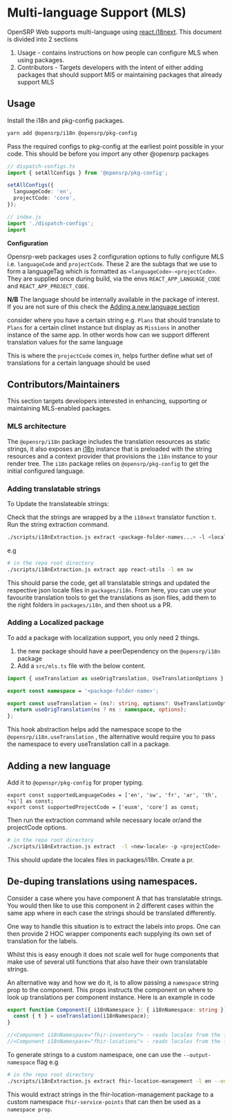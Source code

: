 # Multi-language Support (MLS)

OpenSRP Web supports multi-language using [react.i18next](https://react.i18next.com/). This document is divided into 2 sections

1. Usage - contains instructions on how people can configure MLS when using packages.
2. Contributors - Targets developers with the intent of either adding packages that should support MlS or maintaining packages that already support MLS

## Usage

Install the i18n and pkg-config packages.

```sh
yarn add @opensrp/i18n @opensrp/pkg-config
```

Pass the required configs to pkg-config at the earliest point possible in your code. This should be before you import any other @opensrp packages

```typescript
// dispatch-configs.ts
import { setAllConfigs } from '@opensrp/pkg-config';

setAllConfigs({
  languageCode: 'en',
  projectCode: 'core',
});
```

```typescript
// index.js
import './dispatch-configs';
import
```

**Configuration**

Opensrp-web packages uses 2 configuration options to fully configure MLS i.e. `languageCode` and `projectCode`. These 2 are the subtags that we use to form a languageTag which is formatted as `<languageCode>-<projectCode>`. They are supplied once during build, via the envs `REACT_APP_LANGUAGE_CODE` and `REACT_APP_PROJECT_CODE`.

**N/B** The language should be internally available in the package of interest. If you are not sure of this check the [Adding a new language section](#adding-a-new-language)

consider where you have a certain string e.g. `Plans` that should translate to `Plans` for a certain clinet instance but display as `Missions` in another instance of the same app. In other words how can we support different translation values for the same language

This is where the `projectCode` comes in, helps further define what set of translations for a certain language should be used

## Contributors/Maintainers

This section targets developers interested in enhancing, supporting or maintaining MLS-enabled packages.

### MLS architecture

The `@opensrp/i18n` package includes the translation resources as static strings, it also exposes an [i18n](github.com/i18next/) instance that is
preloaded with the string resources and a context provider that provisions the `i18n` instance to your render tree. The `i18n` package relies on
`@opensrp/pkg-config` to get the initial configured language.

### Adding translatable strings

To Update the translateable strings:

Check that the strings are wrapped by a the `i18next` translator function `t`.
Run the string extraction command.

```sh
./scripts/i18nExtraction.js extract <package-folder-names...> -l <locales...>
```

e.g

```sh
# in the repo root directory
./scripts/i18nExtraction.js extract app react-utils -l en sw
```

This should parse the code, get all translatable strings and updated the respective json locale files in `packages/i18n`.
From here, you can use your favourite translation tools to get the translations as json files, add them to the right folders in `packages/i18n`,
and then shoot us a PR.

### Adding a Localized package

To add a package with localization support, you only need 2 things.

1. the new package should have a peerDependency on the `@opensrp/i18n` package
2. Add a `src/mls.ts` file with the below content.

```typescript
import { useTranslation as useOrigTranslation, UseTranslationOptions } from '@opensrp/i18n';

export const namespace = '<package-folder-name>';

export const useTranslation = (ns?: string, options?: UseTranslationOptions) => {
  return useOrigTranslation(ns ? ns : namespace, options);
};
```

This hook abstraction helps add the namespace scope to the `@opensrp/i18n.useTranslation` , the alternative would require you to pass the namespace to every useTranslation call in a package.

## Adding a new language

Add it to `@openspr/pkg-config` for proper typing.

```typescipt
export const supportedLanguageCodes = ['en', 'sw', 'fr', 'ar', 'th', 'vi'] as const;
export const supportedProjectCode = ['eusm', 'core'] as const;
```

Then run the extraction command while necessary locale or/and the projectCode options.

```sh
# in the repo root directory
./scripts/i18nExtraction.js extract  -l <new-locale> -p <projectCode>
```

This should update the locales files in packages/i18n. Create a pr.

## De-duping translations using namespaces.

Consider a case where you have component A that has translatable strings. You would then like to use this component in 2 different cases within the same app where in each case the strings should be translated differently.

One way to handle this situation is to extract the labels into props. One can then provide 2 HOC wrapper components each supplying its own set of translation for the labels.

Whilst this is easy enough it does not scale well for huge components that make use of several util functions that also have their own translatable strings.

An alternative way and how we do it, is to allow passing a `namespace` string prop to the component. This props instructs the component on where to look up translations per component instance. Here is an example in code

```typescript
export function Component({ i18nNamespace }: { i18nNamespace: string }) {
  const { t } = useTranslation(i18nNamespace);
}

//<Component i18nNamespace="fhir-inventory"> - reads locales from the fhir-inventory namespace
//<Component i18nNamespace="fhir-locations"> - reads locales from the fhir-locations namespace
```

To generate strings to a custom namespace, one can use the `--output-namespace` flag e.g

```sh
# in the repo root directory
./scripts/i18nExtraction.js extract fhir-location-management -l en --output-namespace fhir-service-points
```

This would extract strings in the fhir-location-management package to a custom namespace `fhir-service-points` that can then be used as a `namespace prop`.
